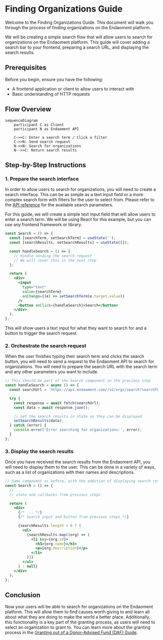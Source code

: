 # Finding Organizations Guide

Welcome to the Finding Organizations Guide. This document will walk you through the process of finding organizations on the Endaoment platform.

We will be creating a simple search flow that will allow users to search for organizations on the Endaoment platform. This guide will cover adding a search bar to your frontend, preparing a search URL, and displaying the search results.

## Prerequisites

Before you begin, ensure you have the following:

- A frontend application or client to allow users to interact with
- Basic understanding of HTTP requests

## Flow Overview

```mermaid
sequenceDiagram
    participant C as Client
    participant N as Endaoment API

    C->>C: Enter a search term / Click a filter
    C->>N: Send search request
    N->>N: Search for organizations
    N-->>C: Return search results
```

## Step-by-Step Instructions

### 1. Prepare the search interface

In order to allow users to search for organizations, you will need to create a search interface. This can be as simple as a text input field or a more complex search form with filters for the user to select from. Please refer to the [API reference](https://api.dev.endaoment.org/oas#/Organizations/OrgsController_searchOrgs) for the available search parameters.

For this guide, we will create a simple text input field that will allow users to enter a search term. We will be using React for this example, but you can use any frontend framework or library.

```jsx
const Search = () => {
  const [searchTerm, setSearchTerm] = useState('');
  const [searchResults, setSearchResults] = useState([]);

  const handleSearch = () => {
    // Handle sending the search request
    // We will cover this in the next step
  };

  return (
    <div>
      <input
        type="text"
        value={searchTerm}
        onChange={(e) => setSearchTerm(e.target.value)}
      />
      <button onClick={handleSearch}>Search</button>
    </div>
  );
};
```

This will show users a text input for what they want to search for and a button to trigger the search request.

### 2. Orchestrate the search request

When the user finishes typing their search term and clicks the search button, you will need to send a request to the Endaoment API to search for organizations. You will need to prepare the search URL with the search term and any other parameters you want to include.

```javascript
// This should be part of the Search component in the previous step
const handleSearch = async () => {
  const searchUrl = `https://api.endaoment.com//v2/orgs/search?searchTerm=${searchTerm}`;

  try {
    const response = await fetch(searchUrl);
    const data = await response.json();

    // Set the search results in state so they can be displayed
    setSearchResults(data);
  } catch (error) {
    console.error('Error searching for organizations:', error);
  }
};
```

### 3. Display the search results

Once you have received the search results from the Endaoment API, you will need to display them to the user. This can be done in a variety of ways, such as a list of organizations with their names and descriptions.

```jsx
// Same component as before, with the addition of displaying search results
const Search = () => {
  // ...
  // state and callbacks from previous steps

  return (
    <div>
      {/* ... */}
      {/* Search input and button from previous steps */}

      {searchResults.length > 0 ? (
        <ul>
          {searchResults.map((org) => (
            <li key={org.id}>
              <h3>{org.name}</h3>
              <p>{org.description}</p>
            </li>
          ))}
        </ul>
      ) : null}
    </div>
  );
};
```

## Conclusion

Now your users will be able to search for organizations on the Endaoment platform. This will allow them to find causes worth giving to and learn all about what they are doing to make the world a better place. Additionally, this functionality is a key part of the granting process, as users will need to select an organization to grant to. You can learn more about the granting process in the [Granting out of a Donor-Advised Fund (DAF) Guide](./grant-from-daf.md).
